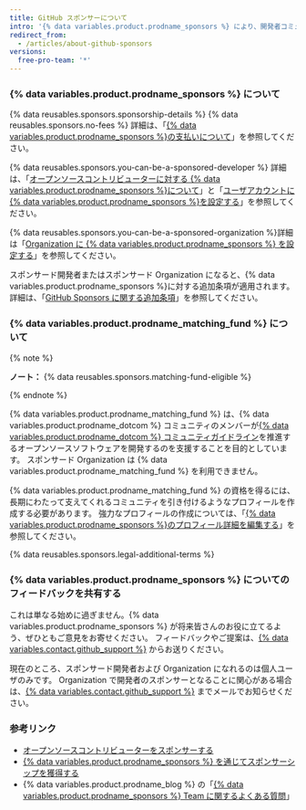 ```yaml
---
title: GitHub スポンサーについて
intro: '{% data variables.product.prodname_sponsors %} により、開発者コミュニティが依存しているオープンソースプロジェクトの設計、構築、維持に携わる人々や Organization を、{% data variables.product.product_name %} で直接、経済的に支援できます。'
redirect_from:
  - /articles/about-github-sponsors
versions:
  free-pro-team: '*'
---
```


### {% data variables.product.prodname_sponsors %} について

{% data reusables.sponsors.sponsorship-details %} {% data reusables.sponsors.no-fees %} 詳細は、「[{% data variables.product.prodname_sponsors %}の支払いについて](/articles/about-billing-for-github-sponsors)」を参照してください。

{% data reusables.sponsors.you-can-be-a-sponsored-developer %} 詳細は、「[オープンソースコントリビューターに対する {% data variables.product.prodname_sponsors %}について](/github/supporting-the-open-source-community-with-github-sponsors/about-github-sponsors-for-open-source-contributors)」と「[ユーザアカウントに {% data variables.product.prodname_sponsors %}を設定する](/github/supporting-the-open-source-community-with-github-sponsors/setting-up-github-sponsors-for-your-user-account)」を参照してください。

{% data reusables.sponsors.you-can-be-a-sponsored-organization %}詳細は「[Organization に {% data variables.product.prodname_sponsors %} を設定する](/github/supporting-the-open-source-community-with-github-sponsors/setting-up-github-sponsors-for-your-organization)」を参照してください。

スポンサード開発者またはスポンサード Organization になると、{% data variables.product.prodname_sponsors %}に対する追加条項が適用されます。 詳細は、「[GitHub Sponsors に関する追加条項](/github/site-policy/github-sponsors-additional-terms)」を参照してください。

### {% data variables.product.prodname_matching_fund %} について

{% note %}

**ノート：** {% data reusables.sponsors.matching-fund-eligible %}

{% endnote %}

{% data variables.product.prodname_matching_fund %} は、{% data variables.product.prodname_dotcom %} コミュニティのメンバーが[{% data variables.product.prodname_dotcom %} コミュニティガイドライン](/github/site-policy/github-community-guidelines)を推進するオープンソースソフトウェアを開発するのを支援することを目的としています。 スポンサード Organization は {% data variables.product.prodname_matching_fund %} を利用できません。

{% data variables.product.prodname_matching_fund %} の資格を得るには、長期にわたって支えてくれるコミュニティを引き付けるようなプロフィールを作成する必要があります。 強力なプロフィールの作成については、「[{% data variables.product.prodname_sponsors %}のプロフィール詳細を編集する](/github/supporting-the-open-source-community-with-github-sponsors/editing-your-profile-details-for-github-sponsors)」を参照してください。

{% data reusables.sponsors.legal-additional-terms %}

### {% data variables.product.prodname_sponsors %} についてのフィードバックを共有する

これは単なる始めに過ぎません。{% data variables.product.prodname_sponsors %} が将来皆さんのお役に立てるよう、ぜひともご意見をお寄せください。 フィードバックやご提案は、[{% data variables.contact.github_support %}](https://support.github.com/contact?form%5Bsubject%5D=GitHub+Sponsors) からお送りください。

現在のところ、スポンサード開発者および Organization になれるのは個人ユーザのみです。 Organization で開発者のスポンサーとなることに関心がある場合は、[{% data variables.contact.github_support %}](https://support.github.com/contact?form%5Bsubject%5D=GitHub+Sponsors) までメールでお知らせください。

### 参考リンク
- [オープンソースコントリビューターをスポンサーする](/github/supporting-the-open-source-community-with-github-sponsors/sponsoring-open-source-contributors)
- [{% data variables.product.prodname_sponsors %} を通じてスポンサーシップを獲得する](/github/supporting-the-open-source-community-with-github-sponsors/receiving-sponsorships-through-github-sponsors)
- {% data variables.product.prodname_blog %} の「[{% data variables.product.prodname_sponsors %} Team に関するよくある質問](https://github.blog/2019-06-12-faq-with-the-github-sponsors-team/)」
